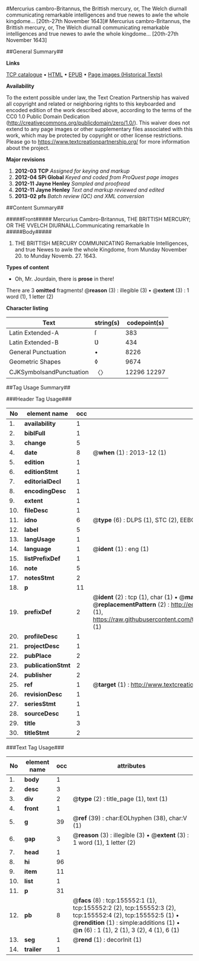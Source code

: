 #Mercurius cambro-Britannus, the Brittish mercury, or, The Welch diurnall communicating remarkable intelligences and true newes to awle the whole kingdome...  [20th-27th November 1643]#
Mercurius cambro-Britannus, the Brittish mercury, or, The Welch diurnall communicating remarkable intelligences and true newes to awle the whole kingdome...  [20th-27th November 1643]

##General Summary##

**Links**

[TCP catalogue](http://www.ota.ox.ac.uk/tcp/)  • 
[HTML](http://tei.it.ox.ac.uk/tcp/Texts-HTML/free/A97/A97365.html)  • 
[EPUB](http://tei.it.ox.ac.uk/tcp/Texts-EPUB/free/A97/A97365.epub) • 
[Page images (Historical Texts)](https://historicaltexts.jisc.ac.uk/eebo-53403882e)

**Availability**

To the extent possible under law, the Text Creation Partnership has waived all copyright and related or neighboring rights to this keyboarded and encoded edition of the work described above, according to the terms of the CC0 1.0 Public Domain Dedication (http://creativecommons.org/publicdomain/zero/1.0/). This waiver does not extend to any page images or other supplementary files associated with this work, which may be protected by copyright or other license restrictions. Please go to https://www.textcreationpartnership.org/ for more information about the project.

**Major revisions**

1. __2012-03__ __TCP__ *Assigned for keying and markup*
1. __2012-04__ __SPi Global__ *Keyed and coded from ProQuest page images*
1. __2012-11__ __Jayne Henley__ *Sampled and proofread*
1. __2012-11__ __Jayne Henley__ *Text and markup reviewed and edited*
1. __2013-02__ __pfs__ *Batch review (QC) and XML conversion*

##Content Summary##

#####Front#####
Mercurius Cambro-Britannus, THE BRITTISH MERCURY; OR THE VVELCH DIURNALL.Communicating remarkable In
#####Body#####

1. THE BRITTISH MERCURY COMMUNICATING Remarkable Intelligences, and true Newes to awle the whole Kingdome, from Munday November 20. to Munday Novemb. 27. 1643.

**Types of content**

  * Oh, Mr. Jourdain, there is **prose** in there!

There are 3 **omitted** fragments! 
 @__reason__ (3) : illegible (3)  •  @__extent__ (3) : 1 word (1), 1 letter (2)

**Character listing**


|Text|string(s)|codepoint(s)|
|---|---|---|
|Latin Extended-A|ſ|383|
|Latin Extended-B|Ʋ|434|
|General Punctuation|•|8226|
|Geometric Shapes|◊|9674|
|CJKSymbolsandPunctuation|〈〉|12296 12297|

##Tag Usage Summary##

###Header Tag Usage###

|No|element name|occ|attributes|
|---|---|---|---|
|1.|__availability__|1||
|2.|__biblFull__|1||
|3.|__change__|5||
|4.|__date__|8| @__when__ (1) : 2013-12 (1)|
|5.|__edition__|1||
|6.|__editionStmt__|1||
|7.|__editorialDecl__|1||
|8.|__encodingDesc__|1||
|9.|__extent__|1||
|10.|__fileDesc__|1||
|11.|__idno__|6| @__type__ (6) : DLPS (1), STC (2), EEBO-CITATION (1), OCLC (1), VID (1)|
|12.|__label__|5||
|13.|__langUsage__|1||
|14.|__language__|1| @__ident__ (1) : eng (1)|
|15.|__listPrefixDef__|1||
|16.|__note__|5||
|17.|__notesStmt__|2||
|18.|__p__|11||
|19.|__prefixDef__|2| @__ident__ (2) : tcp (1), char (1)  •  @__matchPattern__ (2) : ([0-9\-]+):([0-9IVX]+) (1), (.+) (1)  •  @__replacementPattern__ (2) : http://eebo.chadwyck.com/downloadtiff?vid=$1&page=$2 (1), https://raw.githubusercontent.com/textcreationpartnership/Texts/master/tcpchars.xml#$1 (1)|
|20.|__profileDesc__|1||
|21.|__projectDesc__|1||
|22.|__pubPlace__|2||
|23.|__publicationStmt__|2||
|24.|__publisher__|2||
|25.|__ref__|1| @__target__ (1) : http://www.textcreationpartnership.org/docs/. (1)|
|26.|__revisionDesc__|1||
|27.|__seriesStmt__|1||
|28.|__sourceDesc__|1||
|29.|__title__|3||
|30.|__titleStmt__|2||


###Text Tag Usage###

|No|element name|occ|attributes|
|---|---|---|---|
|1.|__body__|1||
|2.|__desc__|3||
|3.|__div__|2| @__type__ (2) : title_page (1), text (1)|
|4.|__front__|1||
|5.|__g__|39| @__ref__ (39) : char:EOLhyphen (38), char:V (1)|
|6.|__gap__|3| @__reason__ (3) : illegible (3)  •  @__extent__ (3) : 1 word (1), 1 letter (2)|
|7.|__head__|1||
|8.|__hi__|96||
|9.|__item__|11||
|10.|__list__|1||
|11.|__p__|31||
|12.|__pb__|8| @__facs__ (8) : tcp:155552:1 (1), tcp:155552:2 (2), tcp:155552:3 (2), tcp:155552:4 (2), tcp:155552:5 (1)  •  @__rendition__ (1) : simple:additions (1)  •  @__n__ (6) : 1 (1), 2 (1), 3 (2), 4 (1), 6 (1)|
|13.|__seg__|1| @__rend__ (1) : decorInit (1)|
|14.|__trailer__|1||
